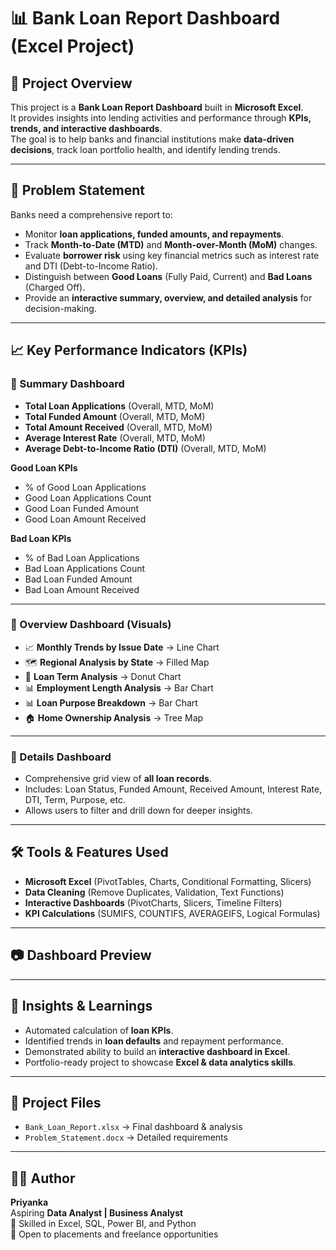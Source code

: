 # 📊 Bank Loan Report Dashboard (Excel Project)

## 📌 Project Overview
This project is a **Bank Loan Report Dashboard** built in **Microsoft Excel**.  
It provides insights into lending activities and performance through **KPIs, trends, and interactive dashboards**.  
The goal is to help banks and financial institutions make **data-driven decisions**, track loan portfolio health, and identify lending trends.

---

## 🎯 Problem Statement
Banks need a comprehensive report to:
- Monitor **loan applications, funded amounts, and repayments**.  
- Track **Month-to-Date (MTD)** and **Month-over-Month (MoM)** changes.  
- Evaluate **borrower risk** using key financial metrics such as interest rate and DTI (Debt-to-Income Ratio).  
- Distinguish between **Good Loans** (Fully Paid, Current) and **Bad Loans** (Charged Off).  
- Provide an **interactive summary, overview, and detailed analysis** for decision-making.

---

## 📈 Key Performance Indicators (KPIs)

### 🔹 Summary Dashboard
- **Total Loan Applications** (Overall, MTD, MoM)  
- **Total Funded Amount** (Overall, MTD, MoM)  
- **Total Amount Received** (Overall, MTD, MoM)  
- **Average Interest Rate** (Overall, MTD, MoM)  
- **Average Debt-to-Income Ratio (DTI)** (Overall, MTD, MoM)  

**Good Loan KPIs**  
- % of Good Loan Applications  
- Good Loan Applications Count  
- Good Loan Funded Amount  
- Good Loan Amount Received  

**Bad Loan KPIs**  
- % of Bad Loan Applications  
- Bad Loan Applications Count  
- Bad Loan Funded Amount  
- Bad Loan Amount Received  

---

### 🔹 Overview Dashboard (Visuals)
- 📈 **Monthly Trends by Issue Date** → Line Chart  
- 🗺️ **Regional Analysis by State** → Filled Map  
- 🥧 **Loan Term Analysis** → Donut Chart  
- 📊 **Employment Length Analysis** → Bar Chart  
- 📊 **Loan Purpose Breakdown** → Bar Chart  
- 🏠 **Home Ownership Analysis** → Tree Map  

---

### 🔹 Details Dashboard
- Comprehensive grid view of **all loan records**.  
- Includes: Loan Status, Funded Amount, Received Amount, Interest Rate, DTI, Term, Purpose, etc.  
- Allows users to filter and drill down for deeper insights.  

---

## 🛠️ Tools & Features Used
- **Microsoft Excel** (PivotTables, Charts, Conditional Formatting, Slicers)  
- **Data Cleaning** (Remove Duplicates, Validation, Text Functions)  
- **Interactive Dashboards** (PivotCharts, Slicers, Timeline Filters)  
- **KPI Calculations** (SUMIFS, COUNTIFS, AVERAGEIFS, Logical Formulas)  

---

## 📷 Dashboard Preview


---

## 🚀 Insights & Learnings
- Automated calculation of **loan KPIs**.  
- Identified trends in **loan defaults** and repayment performance.  
- Demonstrated ability to build an **interactive dashboard in Excel**.  
- Portfolio-ready project to showcase **Excel & data analytics skills**.  

---

## 📂 Project Files
- `Bank_Loan_Report.xlsx` → Final dashboard & analysis  
- `Problem_Statement.docx` → Detailed requirements  

---

## 👩‍💻 Author
**Priyanka**  
Aspiring **Data Analyst | Business Analyst**  
📌 Skilled in Excel, SQL, Power BI, and Python  
📌 Open to placements and freelance opportunities  
